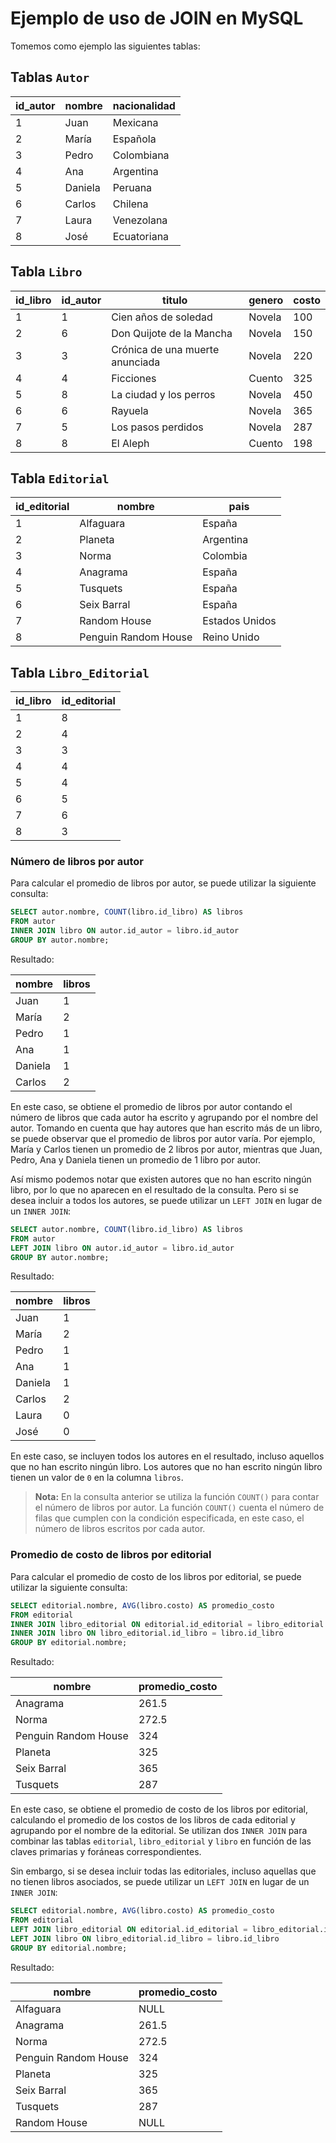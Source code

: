 # Ejemplo de uso de JOIN en MySQL

Tomemos como ejemplo las siguientes tablas:

## Tablas `Autor`

| id_autor | nombre  | nacionalidad |
|----------|---------|--------------|
| 1        | Juan    | Mexicana     |
| 2        | María   | Española     |
| 3        | Pedro   | Colombiana   |
| 4        | Ana     | Argentina    |
| 5        | Daniela | Peruana      |
| 6        | Carlos  | Chilena      |
| 7        | Laura   | Venezolana   |
| 8        | José    | Ecuatoriana  |

## Tabla `Libro`

| id_libro | id_autor | titulo                          | genero | costo |
|----------|----------|---------------------------------|--------|-------|
| 1        | 1        | Cien años de soledad            | Novela | 100   |
| 2        | 6        | Don Quijote de la Mancha        | Novela | 150   |
| 3        | 3        | Crónica de una muerte anunciada | Novela | 220   |
| 4        | 4        | Ficciones                       | Cuento | 325   |
| 5        | 8        | La ciudad y los perros          | Novela | 450   |
| 6        | 6        | Rayuela                         | Novela | 365   |
| 7        | 5        | Los pasos perdidos              | Novela | 287   |
| 8        | 8        | El Aleph                        | Cuento | 198   |

## Tabla `Editorial`

| id_editorial | nombre               | pais           |
|--------------|----------------------|----------------|
| 1            | Alfaguara            | España         |
| 2            | Planeta              | Argentina      |
| 3            | Norma                | Colombia       |
| 4            | Anagrama             | España         |
| 5            | Tusquets             | España         |
| 6            | Seix Barral          | España         |
| 7            | Random House         | Estados Unidos |
| 8            | Penguin Random House | Reino Unido    |

## Tabla `Libro_Editorial`

| id_libro | id_editorial |
|----------|--------------|
| 1        | 8            |
| 2        | 4            |
| 3        | 3            |
| 4        | 4            |
| 5        | 4            |
| 6        | 5            |
| 7        | 6            |
| 8        | 3            |

### Número de libros por autor

Para calcular el promedio de libros por autor, se puede utilizar la siguiente consulta:

```sql
SELECT autor.nombre, COUNT(libro.id_libro) AS libros
FROM autor
INNER JOIN libro ON autor.id_autor = libro.id_autor
GROUP BY autor.nombre;
```

Resultado:

| nombre  | libros |
|---------|--------|
| Juan    | 1      |
| María   | 2      |
| Pedro   | 1      |
| Ana     | 1      |
| Daniela | 1      |
| Carlos  | 2      |

En este caso, se obtiene el promedio de libros por autor contando el número de libros que cada autor ha escrito y
agrupando por el nombre del autor. Tomando en cuenta que hay autores que han escrito más de un libro, se puede observar
que el promedio de libros por autor varía. Por ejemplo, María y Carlos tienen un promedio de 2 libros por autor,
mientras que Juan, Pedro, Ana y Daniela tienen un promedio de 1 libro por autor.

Así mismo podemos notar que existen autores que no han escrito ningún libro, por lo que no aparecen en el resultado de
la consulta. Pero si se desea incluir a todos los autores, se puede utilizar un `LEFT JOIN` en lugar de un `INNER JOIN`:

```sql
SELECT autor.nombre, COUNT(libro.id_libro) AS libros
FROM autor
LEFT JOIN libro ON autor.id_autor = libro.id_autor
GROUP BY autor.nombre;
```

Resultado:

| nombre  | libros |
|---------|--------|
| Juan    | 1      |
| María   | 2      |
| Pedro   | 1      |
| Ana     | 1      |
| Daniela | 1      |
| Carlos  | 2      |
| Laura   | 0      |
| José    | 0      |

En este caso, se incluyen todos los autores en el resultado, incluso aquellos que no han escrito ningún libro. Los
autores que no han escrito ningún libro tienen un valor de `0` en la columna `libros`.

> **Nota:** En la consulta anterior se utiliza la función `COUNT()` para contar el número de libros por autor. La
> función `COUNT()` cuenta el número de filas que cumplen con la condición especificada, en este caso, el número de
> libros escritos por cada autor.

### Promedio de costo de libros por editorial

Para calcular el promedio de costo de los libros por editorial, se puede utilizar la siguiente consulta:

```sql
SELECT editorial.nombre, AVG(libro.costo) AS promedio_costo
FROM editorial
INNER JOIN libro_editorial ON editorial.id_editorial = libro_editorial.id_editorial
INNER JOIN libro ON libro_editorial.id_libro = libro.id_libro
GROUP BY editorial.nombre;
```

Resultado:

| nombre               | promedio_costo |
|----------------------|----------------|
| Anagrama             | 261.5          |
| Norma                | 272.5          |
| Penguin Random House | 324            |
| Planeta              | 325            |
| Seix Barral          | 365            |
| Tusquets             | 287            |

En este caso, se obtiene el promedio de costo de los libros por editorial, calculando el promedio de los costos de los
libros de cada editorial y agrupando por el nombre de la editorial. Se utilizan dos `INNER JOIN` para combinar las
tablas `editorial`, `libro_editorial` y `libro` en función de las claves primarias y foráneas correspondientes.

Sin embargo, si se desea incluir todas las editoriales, incluso aquellas que no tienen libros asociados, se puede
utilizar un `LEFT JOIN` en lugar de un `INNER JOIN`:

```sql
SELECT editorial.nombre, AVG(libro.costo) AS promedio_costo
FROM editorial
LEFT JOIN libro_editorial ON editorial.id_editorial = libro_editorial.id_editorial
LEFT JOIN libro ON libro_editorial.id_libro = libro.id_libro
GROUP BY editorial.nombre;
```

Resultado:

| nombre               | promedio_costo |
|----------------------|----------------|
| Alfaguara            | NULL           |
| Anagrama             | 261.5          |
| Norma                | 272.5          |
| Penguin Random House | 324            |
| Planeta              | 325            |
| Seix Barral          | 365            |
| Tusquets             | 287            |
| Random House         | NULL           |
